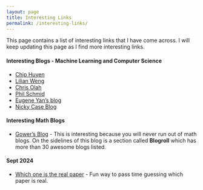```yaml
---
layout: page
title: Interesting Links
permalink: /interesting-links/
---
```


This page contains a list of interesting links that I have come across. I will keep updating this page as I find more interesting links.

#### Interesting Blogs - Machine Learning and Computer Science
* [Chip Huyen](https://huyenchip.com/blog/)
* [Lilian Weng](https://lilianweng.github.io/)
* [Chris Olah](https://colah.github.io/about.html)
* [Phil Schmid](https://www.philschmid.de/)
* [Eugene Yan’s blog](https://eugeneyan.com/)
* [Nicky Case Blog](https://blog.ncase.me)

#### Interesting Math Blogs
* [Gower’s Blog](https://gowers.wordpress.com/) - This is interesting because you will never run out of math blogs. On the sidelines of this blog is a section called **Blogroll** which has more than 30 awesome blogs listed.

#### Sept 2024
* [Which one is the real paper](https://snarxiv.org/vs-arxiv/) - Fun way to pass time guessing which paper is real.
